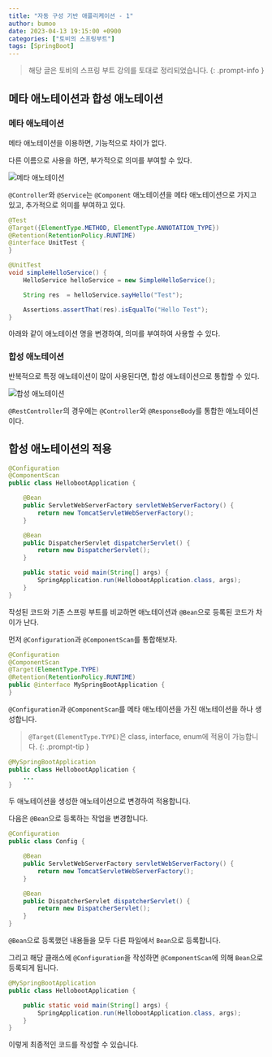 ```yaml
---
title: "자동 구성 기반 애플리케이션 - 1"
author: bumoo
date: 2023-04-13 19:15:00 +0900
categories: ["토비의 스프링부트"]
tags: [SpringBoot]
---
```


> 해당 글은 토비의 스프링 부트 강의를 토대로 정리되었습니다.
{: .prompt-info }

## 메타 애노테이션과 합성 애노테이션

### 메타 애노테이션
메타 애노테이션을 이용하면, 기능적으로 차이가 없다.

다른 이름으로 사용을 하면, 부가적으로 의미를 부여할 수 있다.

![메타 애노테이션](https://user-images.githubusercontent.com/61149599/231663194-b01ec089-46f6-4fd2-b09a-1f1d6139d24d.png)

`@Controller`와 `@Service`는 `@Component` 애노테이션을 메타 애노테이션으로 가지고 있고, 추가적으로 의미를 부여하고 있다.

```java
@Test
@Target({ElementType.METHOD, ElementType.ANNOTATION_TYPE})
@Retention(RetentionPolicy.RUNTIME)
@interface UnitTest {
}

@UnitTest
void simpleHelloService() {
    HelloService helloService = new SimpleHelloService();

    String res  = helloService.sayHello("Test");

    Assertions.assertThat(res).isEqualTo("Hello Test");
}
```

아래와 같이 애노테이션 명을 변경하여, 의미를 부여하여 사용할 수 있다.

### 합성 애노테이션

반복적으로 특정 애노테이션이 많이 사용된다면, 합성 애노테이션으로 통합할 수 있다.

![합성 애노테이션](https://user-images.githubusercontent.com/61149599/231664322-607745c0-38c9-46cc-ad95-2745cf223faf.png)

`@RestController`의 경우에는 `@Controller`와 `@ResponseBody`를 통합한 애노테이션이다.

## 합성 애노테이션의 적용

```java
@Configuration
@ComponentScan
public class HellobootApplication {

    @Bean
    public ServletWebServerFactory servletWebServerFactory() {
        return new TomcatServletWebServerFactory();
    }

    @Bean
    public DispatcherServlet dispatcherServlet() {
        return new DispatcherServlet();
    }

    public static void main(String[] args) {
        SpringApplication.run(HellobootApplication.class, args);
    }
}
```

작성된 코드와 기존 스프링 부트를 비교하면 애노테이션과 `@Bean`으로 등록된 코드가 차이가 난다.

먼저 `@Configuration`과 `@ComponentScan`를 통합해보자.

```java
@Configuration
@ComponentScan
@Target(ElementType.TYPE)
@Retention(RetentionPolicy.RUNTIME)
public @interface MySpringBootApplication {
}
```

`@Configuration`과 `@ComponentScan`를 메타 애노테이션을 가진 애노테이션을 하나 생성합니다.

> `@Target(ElementType.TYPE)`은 class, interface, enum에 적용이 가능합니다.
{: .prompt-tip }

```java
@MySpringBootApplication
public class HellobootApplication {
    ...
}
```

두 애노테이션을 생성한 애노테이션으로 변경하여 적용합니다.

다음은 `@Bean`으로 등록하는 작업을 변경합니다.

```java
@Configuration
public class Config {

    @Bean
    public ServletWebServerFactory servletWebServerFactory() {
        return new TomcatServletWebServerFactory();
    }

    @Bean
    public DispatcherServlet dispatcherServlet() {
        return new DispatcherServlet();
    }
}
```

`@Bean`으로 등록했던 내용들을 모두 다른 파일에서 `Bean`으로 등록합니다.

그리고 해당 클래스에 `@Configuration`을 작성하면 `@ComponentScan`에 의해 `Bean`으로 등록되게 됩니다.

```java
@MySpringBootApplication
public class HellobootApplication {

    public static void main(String[] args) {
        SpringApplication.run(HellobootApplication.class, args);
    }
}
```

이렇게 최종적인 코드를 작성할 수 있습니다.

